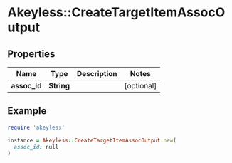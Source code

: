 # Akeyless::CreateTargetItemAssocOutput

## Properties

| Name | Type | Description | Notes |
| ---- | ---- | ----------- | ----- |
| **assoc_id** | **String** |  | [optional] |

## Example

```ruby
require 'akeyless'

instance = Akeyless::CreateTargetItemAssocOutput.new(
  assoc_id: null
)
```

